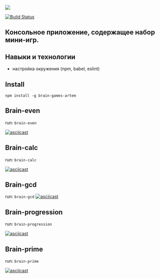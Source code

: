 <a href="https://codeclimate.com/github/iliasov-artem/project-lvl1-s388/maintainability"><img src="https://api.codeclimate.com/v1/badges/14fe59c6961ffd5d3f9f/maintainability" /></a>

[![Build Status](https://travis-ci.org/travis-ci/travis-web.svg?branch=master)](https://travis-ci.org/iliasov-artem/project-lvl1-s388)

## Консольное приложение, содержащее набор мини-игр.

## Навыки и технологии
+ настройка окружения (npm, babel, eslint)

## Install

`npm install -g brain-games-artem`
## Brain-even
run: `brain-even`

[![asciicast](https://asciinema.org/a/jJY63dhjWHejH29CMIus5z6oW.svg)](https://asciinema.org/a/jJY63dhjWHejH29CMIus5z6oW)

## Brain-calc
run: `brain-calc`

[![asciicast](https://asciinema.org/a/pEQcIrjvQUKuIe70OGVbreAgQ.svg)](https://asciinema.org/a/pEQcIrjvQUKuIe70OGVbreAgQ)

## Brain-gcd
run: `brain-gcd`
[![asciicast](https://asciinema.org/a/GbeMXwLrur6JBvyt8DxfglLhS.svg)](https://asciinema.org/a/GbeMXwLrur6JBvyt8DxfglLhS)

## Brain-progression
run: `brain-progression`

[![asciicast](https://asciinema.org/a/FPXwcA8EdlJLvWtJ8rYomhU44.svg)](https://asciinema.org/a/FPXwcA8EdlJLvWtJ8rYomhU44)

## Brain-prime
run: `brain-prime`

[![asciicast](https://asciinema.org/a/OtJlp0xCwUDDK0BK3blsUHacB.svg)](https://asciinema.org/a/OtJlp0xCwUDDK0BK3blsUHacB)
